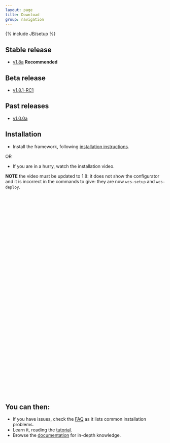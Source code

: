 ```yaml
---
layout: page
title: Download
group: navigation
---
```

{% include JB/setup %}


## Stable release
- [v1.8a](https://github.com/sciabarra/AgileSites/archive/v1.8a.zip) **Recommended**

## Beta release
- [v1.8.1-RC1](https://github.com/sciabarra/AgileSites/archive/v1.8.1-RC1.zip)


## Past releases
- [v1.0.0a](https://github.com/sciabarra/AgileSites/archive/v1.0.0a.zip) 

## Installation 

- Install the framework, following [installation instructions](http://www.agilesites.org/install.html).

OR

- If you are in a hurry, watch the installation video.

**NOTE** the video must be updated to 1.8: it does not show the configurator and it is incorrect in the commands to give: they are now `wcs-setup` and `wcs-deploy`.

<div id="containingBlock">
  <div class="videoWrapper">
    <object width="840" height="630" >
      <param name="movie" value="http://www.youtube.com/v/7gPD0KfzmSw&hl=en&fs=1"></param>
      <param name="allowFullScreen" value="true"></param>
      <param name="allowscriptaccess" value="always"></param>
      <embed src="http://www.youtube.com/v/7gPD0KfzmSw&hl=en&fs=1" type="application/x-shockwave-flash" allowscriptaccess="always" allowfullscreen="true" width="840" height="630" ></embed>
    </object>
  </div>
</div>

## You can then:


- If you have issues, check the  [FAQ](http://www.agilesites.org/reference/FAQ.html) as it lists common installation problems.
- Learn it, reading the [tutorial](http://www.agilesites.org/tutorial.html). 
- Browse the [documentation](http://www.agilesites.org/documentation.html) for in-depth knowledge.
